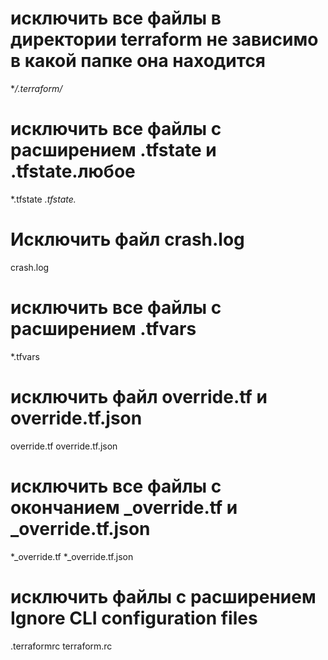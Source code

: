 # исключить все файлы в директории terraform не зависимо в какой папке она находится
**/.terraform/*

# исключить все файлы с расширением .tfstate и .tfstate.любое
*.tfstate
*.tfstate.*

# Исключить файл crash.log
crash.log

# исключить все файлы с расширением .tfvars
*.tfvars

# исключить файл override.tf и override.tf.json 
override.tf 
override.tf.json

# исключить все файлы с окончанием _override.tf и _override.tf.json
*_override.tf
*_override.tf.json

# исключить файлы с расширением Ignore CLI configuration files
.terraformrc
terraform.rc
